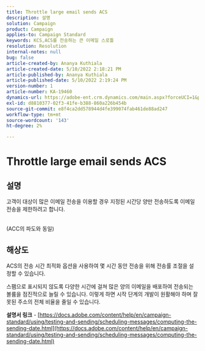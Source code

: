 ```yaml
---
title: Throttle large email sends ACS
description: 설명
solution: Campaign
product: Campaign
applies-to: Campaign Standard
keywords: KCS,ACS를 전송하는 큰 이메일 스로틀
resolution: Resolution
internal-notes: null
bug: false
article-created-by: Ananya Kuthiala
article-created-date: 5/10/2022 2:18:21 PM
article-published-by: Ananya Kuthiala
article-published-date: 5/10/2022 2:19:24 PM
version-number: 1
article-number: KA-19460
dynamics-url: https://adobe-ent.crm.dynamics.com/main.aspx?forceUCI=1&pagetype=entityrecord&etn=knowledgearticle&id=c74c6e05-6cd0-ec11-a7b5-0022480a8e40
exl-id: d8810377-02f3-41fe-b388-860a226b454b
source-git-commit: e8f4ca2dd578944d4fe399074fab461de88ad247
workflow-type: tm+mt
source-wordcount: '143'
ht-degree: 2%

---
```


# Throttle large email sends ACS

## 설명

고객이 대상이 많은 이메일 전송을 이용할 경우 지정된 시간당 양만 전송하도록 이메일 전송을 제한하려고 합니다.

<br>(ACC의 파도와 동일)

## 해상도


ACS의 전송 시간 최적화 옵션을 사용하여 몇 시간 동안 전송을 위해 전송률 조절을 설정할 수 있습니다.

스팸으로 표시되지 않도록 다양한 시간에 걸쳐 많은 양의 이메일을 배포하여 전송되는 볼륨을 점진적으로 늘릴 수 있습니다. 이렇게 하면 시작 단계의 개발이 원활해야 하며 잘못된 주소의 전체 비율을 줄일 수 있습니다.



<b>설명서 링크</b> - [https://docs.adobe.com/content/help/en/campaign-standard/using/testing-and-sending/scheduling-messages/computing-the-sending-date.html](https://docs.adobe.com/content/help/en/campaign-standard/using/testing-and-sending/scheduling-messages/computing-the-sending-date.html)
